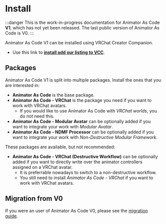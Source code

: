 ﻿---
sidebar_position: 1
---

# Install

:::danger
This is the work-in-progress documentation for Animator As Code **V1**, which has not yet been released. The last public version of Animator As Code is V0.
:::

Animator As Code V1 can be installed using VRChat Creator Companion.

- Use this link to **[install add our listing to VCC](vcc://vpm/addRepo?url=https://hai-vr.github.io/vpm-listing/index.json)**.

## Packages

Animator As Code V1 is split into multiple packages. Install the ones that you are interested in:

- **Animator As Code** is the base package.
- **Animator As Code - VRChat** is the package you need if you want to work with VRChat avatars.
  - If you would like to use Animator As Code with *VRChat worlds*, you do not need this.
- **Animator As Code - Modular Avatar** can be optionally added if you want to integrate your work with *Modular Avatar*.
- **Animator As Code - NDMF Processor** can be optionally added if you want to integrate your work with *Non-Destructive Modular Framework*.

These packages are available, but not recommended:
- **Animator As Code - VRChat (Destructive Workflow)** can be optionally added if you want to directly write over the animator controllers assigned on a VRChat avatar.
  - It is preferrable nowadays to switch to a non-destructive workflow.
  - You still need to install *Animator As Code - VRChat* if you want to work with VRChat avatars.

## Migration from V0

If you were an user of Animator As Code V0, please see the [migration guide](migrating-v0-to-v1).
